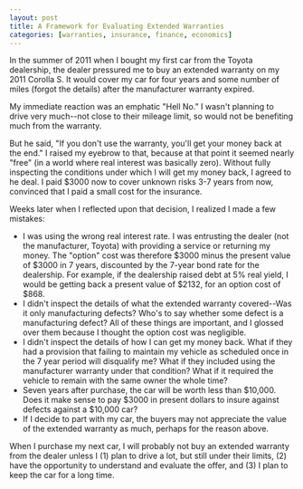 ```yaml
---
layout: post
title: A Framework for Evaluating Extended Warranties
categories: [warranties, insurance, finance, economics]
---
```

In the summer of 2011 when I bought my first car from the Toyota dealership, the dealer pressured me to buy an extended warranty on my 2011 Corolla S. It would cover my car for four years and some number of miles (forgot the details) after the manufacturer warranty expired.

My immediate reaction was an emphatic "Hell No." I wasn't planning to drive very much--not close to their mileage limit, so would not be benefiting much from the warranty.

But he said, "If you don't use the warranty, you'll get your money back at the end." I raised my eyebrow to that, because at that point it seemed nearly "free" (in a world where real interest was basically zero). Without fully inspecting the conditions under which I will get my money back, I agreed to he deal. I paid $3000 now to cover unknown risks 3-7 years from now, convinced that I paid a small cost for the insurance.

Weeks later when I reflected upon that decision, I realized I made a few mistakes:

* I was using the wrong real interest rate. I was entrusting the dealer (not the manufacturer, Toyota) with providing a service or returning my money. The "option" cost was therefore $3000 minus the present value of $3000 in 7 years, discounted by the 7-year bond rate for the dealership. For example, if the dealership raised debt at 5% real yield, I would be getting back a present value of $2132, for an option cost of $868.
* I didn't inspect the details of what the extended warranty covered--Was it only manufacturing defects? Who's to say whether some defect is a manufacturing defect? All of these things are important, and I glossed over them because I thought the option cost was negligible.
* I didn't inspect the details of how I can get my money back. What if they had a provision that failing to maintain my vehicle as scheduled once in the 7 year period will disqualify me? What if they included using the manufacturer warranty under that condition? What if it required the vehicle to remain with the same owner the whole time?
* Seven years after purchase, the car will be worth less than $10,000. Does it make sense to pay $3000 in present dollars to insure against defects against a $10,000 car? 
* If I decide to part with my car, the buyers may not appreciate the value of the extended warranty as much, perhaps for the reason above.

When I purchase my next car, I will probably not buy an extended warranty from the dealer unless I (1) plan to drive a lot, but still under their limits, (2) have the opportunity to understand and evaluate the offer, and (3) I plan to keep the car for a long time.